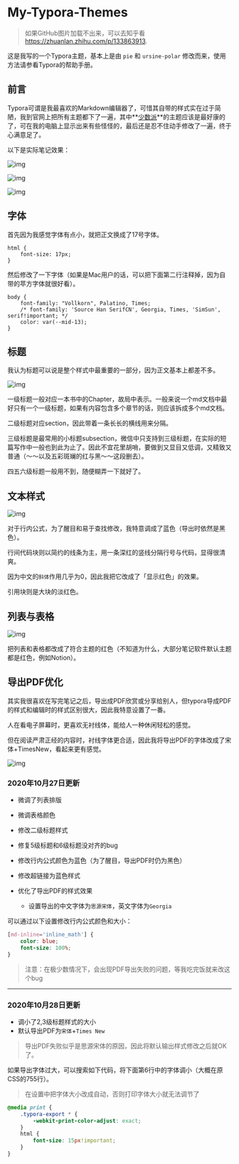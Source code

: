 # My-Typora-Themes

> 如果GitHub图片加载不出来，可以去知乎看 https://zhuanlan.zhihu.com/p/133863913.

这是我写的一个Typora主题，基本上是由 `pie` 和 `ursine-polar` 修改而来，使用方法请参看Typora的帮助手册。

## 前言

Typora可谓是我最喜欢的Markdown编辑器了，可惜其自带的样式实在过于简陋，我到官网上把所有主题都下了一遍，其中**[少数派](https://link.zhihu.com/?target=https%3A//sspai.com/post/43873)**的主题应该是最好康的了，可在我的电脑上显示出来有些怪怪的，最后还是忍不住动手修改了一遍，终于心满意足了。


以下是实际笔记效果：

![img](https://pic1.zhimg.com/v2-173163ac793fbcda62af0f6f3d895a08_r.jpg)

![img](https://pic2.zhimg.com/v2-99f8f27984d0e1d1f1662a27cadbda41_r.jpg)

![img](https://pic2.zhimg.com/v2-7459caa13776f9a83f138ead20031361_r.jpg)

## 字体

首先因为我感觉字体有点小，就把正文换成了17号字体。

```text
html {
    font-size: 17px;
}
```

然后修改了一下字体（如果是Mac用户的话，可以把下面第二行注释掉，因为自带的苹方字体就很好看）。

```text
body {
    font-family: "Vollkorn", Palatino, Times;
    /* font-family: 'Source Han SerifCN', Georgia, Times, 'SimSun', serif!important; */
    color: var(--mid-13);
}
```



## 标题

我认为标题可以说是整个样式中最重要的一部分，因为正文基本上都差不多。

![img](https://pic2.zhimg.com/v2-6172c76a27bde96e4c2342796352c921_r.jpg)

一级标题一般对应一本书中的Chapter，故局中表示。一般来说一个md文档中最好只有一个一级标题，如果有内容包含多个章节的话，则应该拆成多个md文档。

二级标题对应section，因此带着一条长长的横线用来分隔。

三级标题是最常用的小标题subsection，微信中只支持到三级标题，在实际的短篇写作中一般也到此为止了。因此不宜花里胡哨，要做到又显目又低调，又精致又普通（～～以及五彩斑斓的红与黑～～这段删去）。

四五六级标题一般用不到，随便糊弄一下就好了。



## 文本样式

![img](https://pic2.zhimg.com/v2-3b263b633366f0dec168b44877c6880d_r.jpg)

对于行内公式，为了醒目和易于查找修改，我特意调成了蓝色（导出时依然是黑色）。

行间代码块则以简约的线条为主，用一条深红的竖线分隔行号与代码，显得很清爽。

因为中文的`斜体`作用几乎为0，因此我把它改成了「显示红色」的效果。

引用块则是大块的淡红色。



## 列表与表格

![img](https://pic2.zhimg.com/v2-aef79f96d7a55254258f7f39970e2001_r.jpg)

把列表和表格都改成了符合主题的红色（不知道为什么，大部分笔记软件默认主题都是红色，例如Notion）。



## 导出PDF优化

其实我很喜欢在写完笔记之后，导出成PDF欣赏或分享给别人，但typora导成PDF的样式和编辑时的样式区别很大，因此我特意设置了一番。

人在看电子屏幕时，更喜欢无衬线体，能给人一种休闲轻松的感觉。

但在阅读严肃正经的内容时，衬线字体更合适，因此我将导出PDF的字体改成了宋体+TimesNew，看起来更有感觉。

![img](https://pic2.zhimg.com/v2-15e30641f95416a64934a53d41293df9_r.jpg)


### 2020年10月27日更新

- 微调了列表排版

- 微调表格颜色

- 修改二级标题样式

- 修复5级标题和6级标题没对齐的bug

- 修改行内公式颜色为蓝色（为了醒目，导出PDF时仍为黑色）

- 修改超链接为蓝色样式

- 优化了导出PDF的样式效果
  - 设置导出的中文字体为`思源宋体`，英文字体为`Georgia`
  
  
  

可以通过以下设置修改行内公式颜色和大小：

```css
[md-inline='inline_math'] {
    color: blue;
    font-size: 100%;
}
```

> 注意：在极少数情况下，会出现PDF导出失败的问题，等我吃完饭就来改这个bug


---

### 2020年10月28日更新

- 调小了2,3级标题样式的大小
- 默认导出PDF为`宋体`+`Times New`

> 导出PDF失败似乎是思源宋体的原因，因此将默认输出样式修改之后就OK了。



如果导出字体过大，可以搜索如下代码，将下面第6行中的字体调小（大概在原CSS的755行）。

> 在设置中把字体大小改成自动，否则打印字体大小就无法调节了

```css
@media print {
    .typora-export * {
        -webkit-print-color-adjust: exact;
    }
    html {
        font-size: 15px!important;
    }
}
```

